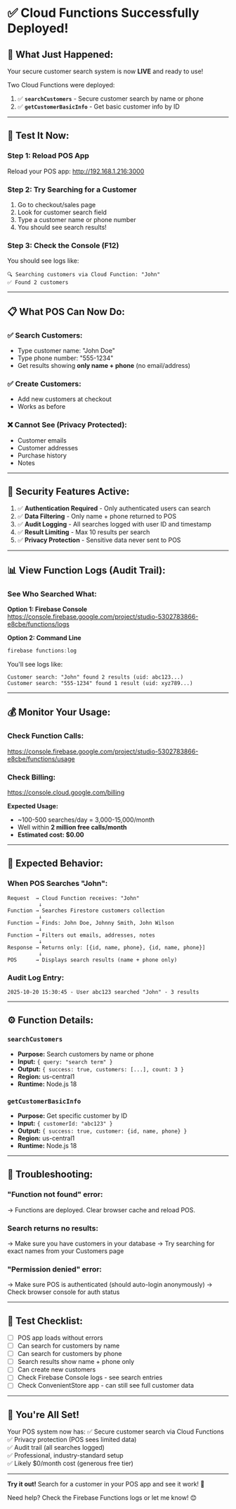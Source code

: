# ✅ Cloud Functions Successfully Deployed!

## 🎉 What Just Happened:

Your secure customer search system is now **LIVE** and ready to use!

Two Cloud Functions were deployed:
1. ✅ **`searchCustomers`** - Secure customer search by name or phone
2. ✅ **`getCustomerBasicInfo`** - Get basic customer info by ID

---

## 🧪 **Test It Now:**

### Step 1: Reload POS App
Reload your POS app: http://192.168.1.216:3000

### Step 2: Try Searching for a Customer

1. Go to checkout/sales page
2. Look for customer search field
3. Type a customer name or phone number
4. You should see search results!

### Step 3: Check the Console (F12)

You should see logs like:
```
🔍 Searching customers via Cloud Function: "John"
✅ Found 2 customers
```

---

## 📋 **What POS Can Now Do:**

### ✅ **Search Customers:**
- Type customer name: "John Doe"
- Type phone number: "555-1234"  
- Get results showing **only name + phone** (no email/address)

### ✅ **Create Customers:**
- Add new customers at checkout
- Works as before

### ❌ **Cannot See (Privacy Protected):**
- Customer emails
- Customer addresses
- Purchase history
- Notes

---

## 🔐 **Security Features Active:**

1. ✅ **Authentication Required** - Only authenticated users can search
2. ✅ **Data Filtering** - Only name + phone returned to POS
3. ✅ **Audit Logging** - All searches logged with user ID and timestamp
4. ✅ **Result Limiting** - Max 10 results per search
5. ✅ **Privacy Protection** - Sensitive data never sent to POS

---

## 📊 **View Function Logs (Audit Trail):**

### See Who Searched What:

**Option 1: Firebase Console**
https://console.firebase.google.com/project/studio-5302783866-e8cbe/functions/logs

**Option 2: Command Line**
```powershell
firebase functions:log
```

You'll see logs like:
```
Customer search: "John" found 2 results (uid: abc123...)
Customer search: "555-1234" found 1 result (uid: xyz789...)
```

---

## 💰 **Monitor Your Usage:**

### Check Function Calls:
https://console.firebase.google.com/project/studio-5302783866-e8cbe/functions/usage

### Check Billing:
https://console.cloud.google.com/billing

**Expected Usage:** 
- ~100-500 searches/day = 3,000-15,000/month
- Well within **2 million free calls/month**
- **Estimated cost: $0.00**

---

## 🎯 **Expected Behavior:**

### When POS Searches "John":
```
Request  → Cloud Function receives: "John"
          ↓
Function → Searches Firestore customers collection
          ↓
Function → Finds: John Doe, Johnny Smith, John Wilson
          ↓
Function → Filters out emails, addresses, notes
          ↓
Response → Returns only: [{id, name, phone}, {id, name, phone}]
          ↓
POS      → Displays search results (name + phone only)
```

### Audit Log Entry:
```
2025-10-20 15:30:45 - User abc123 searched "John" - 3 results
```

---

## ⚙️ **Function Details:**

### `searchCustomers`
- **Purpose:** Search customers by name or phone
- **Input:** `{ query: "search term" }`
- **Output:** `{ success: true, customers: [...], count: 3 }`
- **Region:** us-central1
- **Runtime:** Node.js 18

### `getCustomerBasicInfo`
- **Purpose:** Get specific customer by ID
- **Input:** `{ customerId: "abc123" }`
- **Output:** `{ success: true, customer: {id, name, phone} }`
- **Region:** us-central1
- **Runtime:** Node.js 18

---

## 🔧 **Troubleshooting:**

### "Function not found" error:
→ Functions are deployed. Clear browser cache and reload POS.

### Search returns no results:
→ Make sure you have customers in your database
→ Try searching for exact names from your Customers page

### "Permission denied" error:
→ Make sure POS is authenticated (should auto-login anonymously)
→ Check browser console for auth status

---

## 📱 **Test Checklist:**

- [ ] POS app loads without errors
- [ ] Can search for customers by name
- [ ] Can search for customers by phone
- [ ] Search results show name + phone only
- [ ] Can create new customers
- [ ] Check Firebase Console logs - see search entries
- [ ] Check ConvenientStore app - can still see full customer data

---

## 🎊 **You're All Set!**

Your POS system now has:
✅ Secure customer search via Cloud Functions  
✅ Privacy protection (POS sees limited data)  
✅ Audit trail (all searches logged)  
✅ Professional, industry-standard setup  
✅ Likely $0/month cost (generous free tier)  

---

**Try it out!** Search for a customer in your POS app and see it work! 🚀

Need help? Check the Firebase Functions logs or let me know! 😊

